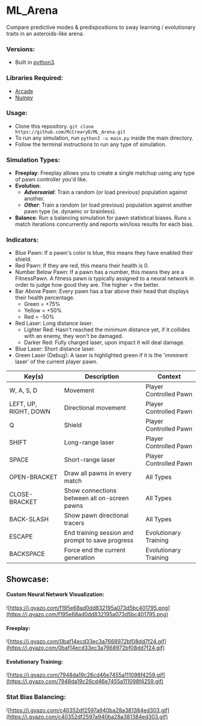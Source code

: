 # ML_Arena
Compare predictive modes &amp; predispositions to sway learning / evolutionary traits in an asteroids-like arena.

### Versions:
- Built in [python3](https://www.python.org/downloads/).

### Libraries Required:
- [Arcade](http://arcade.academy/)
- [Numpy](http://www.numpy.org/)

### Usage:
- Clone this repository. `git clone https://github.com/McCrearyD/ML_Arena.git`
- To run any simulation, run `python3 -u main.py` inside the main directory.
- Follow the terminal instructions to run any type of simulation.

### Simulation Types:
- **Freeplay**: Freeplay allows you to create a single matchup using any type of pawn controller you'd like.
- **Evolution**: 
    - ***Adversarial***: Train a random (or load previous) population against another.
    - ***Other***: Train a random (or load previous) population against another pawn type (ie. dynamic or brainless).
- **Balance**: Run a balancing simulation for pawn statistical biases. Runs `x` match iterations concurrently and reports win/loss results for each bias.

### Indicators:
- Blue Pawn: If a pawn's color is blue, this means they have enabled their shield.
- Red Pawn: If they are red, this means their health is 0.
- Number Below Pawn: If a pawn has a number, this means they are a FitnessPawn. A fitness pawn is typically assigned to a neural network in order to judge how good they are. The higher = the better.
- Bar Above Pawn: Every pawn has a bar above their head that displays their health percentage. 
    - Green = +75%
    - Yellow = +50%
    - Red = -50%
- Red Laser: Long distance laser.
  - Lighter Red: Hasn't reached the minimum distance yet, if it collides with an enemy, they won't be damaged.
  - Darker Red: Fully charged laser, upon impact it will deal damage.
- Blue Laser: Short distance laser.
- Green Laser (Debug): A laser is highlighted green if it is the 'imminent laser' of the current player pawn.

|Key(s)|Description|Context|
|---|---|---|
|W, A, S, D|Movement|Player Controlled Pawn|
|LEFT, UP, RIGHT, DOWN|Directional movement|Player Controlled Pawn|
|Q|Shield|Player Controlled Pawn|
|SHIFT|Long-range laser|Player Controlled Pawn|
|SPACE|Short-range laser|Player Controlled Pawn|
|OPEN-BRACKET|Draw all pawns in every match|All Types|
|CLOSE-BRACKET|Show connections between all on-screen pawns|All Types|
|BACK-SLASH|Show pawn directional tracers|All Types|
|ESCAPE|End training session and prompt to save progress|Evolutionary Training|
|BACKSPACE|Force end the current generation|Evolutionary Training|


## Showcase:
#### Custom Neural Network Visualization:
![https://i.gyazo.com/f195e68ad0dd832195a073d5bc401795.png](https://i.gyazo.com/f195e68ad0dd832195a073d5bc401795.png)

#### Freeplay:
![https://i.gyazo.com/0baf14ecd33ec3a7668972bf08dd7f24.gif](https://i.gyazo.com/0baf14ecd33ec3a7668972bf08dd7f24.gif)

#### Evolutionary Training:
![https://i.gyazo.com/7948da19c26cd46e7455a111098f4259.gif](https://i.gyazo.com/7948da19c26cd46e7455a111098f4259.gif)

### Stat Bias Balancing:
![https://i.gyazo.com/c40352df2597a940ba28a381384ed303.gif](https://i.gyazo.com/c40352df2597a940ba28a381384ed303.gif)
